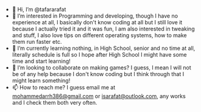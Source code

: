 - 👋 Hi, I’m @tafararafat
- 👀 I’m interested in Programming and developing, though I have no experience at all, I basically don't know coding at all but I still love it because I actually tried it and it was fun, I am also interested in tweaking and stuff, I also love tips on different operating systems, how to make them run faster etc.
- 🌱 I’m currently learning nothing, in High School, senior and no time at all, literally schedule is full so I hope after High School I might have some time and start learning!
- 💞️ I’m looking to collaborate on making games? I guess, I mean I will not be of any help because I don't know coding but I think through that I might learn something!
- 📫 How to reach me? I guess email me at mohammedarrh386@gmail.com or isarafat@outlook.com, any works and I check them both very often.

<!---
tafararafat/tafararafat is a ✨ special ✨ repository because its `README.md` (this file) appears on your GitHub profile.
You can click the Preview link to take a look at your changes.
--->
